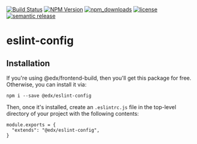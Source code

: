 [![Build Status](https://api.travis-ci.org/edx/eslint-config.svg?branch=master)](https://travis-ci.org/edx/eslint-config)
[![NPM Version](https://img.shields.io/npm/v/@edx/eslint-config.svg)](https://www.npmjs.com/package/@edx/eslint-config)
[![npm_downloads](https://img.shields.io/npm/dt/@edx/eslint-config.svg)](https://www.npmjs.com/package/@edx/eslint-config)
[![license](https://img.shields.io/npm/l/@edx/eslint-config.svg)](https://github.com/edx/eslint-config/blob/master/LICENSE)
[![semantic release](https://img.shields.io/badge/%20%20%F0%9F%93%A6%F0%9F%9A%80-semantic--release-e10079.svg)](https://github.com/semantic-release/semantic-release)

# eslint-config

## Installation

If you're using @edx/frontend-build, then you'll get this package for free. Otherwise, you can install it via:

```
npm i --save @edx/eslint-config
```

Then, once it's installed, create an `.eslintrc.js` file in the top-level directory of your project with the following contents:

```
module.exports = {
  "extends": "@edx/eslint-config",
}

```
